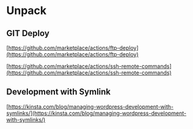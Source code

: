 # Unpack

## GIT Deploy

[https://github.com/marketplace/actions/ftp-deploy](https://github.com/marketplace/actions/ftp-deploy)

[https://github.com/marketplace/actions/ssh-remote-commands](https://github.com/marketplace/actions/ssh-remote-commands)

## Development with Symlink

[https://kinsta.com/blog/managing-wordpress-development-with-symlinks/](https://kinsta.com/blog/managing-wordpress-development-with-symlinks/)
